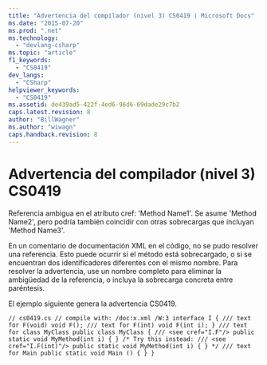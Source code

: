 ```yaml
---
title: "Advertencia del compilador (nivel 3) CS0419 | Microsoft Docs"
ms.date: "2015-07-20"
ms.prod: ".net"
ms.technology: 
  - "devlang-csharp"
ms.topic: "article"
f1_keywords: 
  - "CS0419"
dev_langs: 
  - "CSharp"
helpviewer_keywords: 
  - "CS0419"
ms.assetid: de439ad5-422f-4ed6-96d6-69dade29c7b2
caps.latest.revision: 8
author: "BillWagner"
ms.author: "wiwagn"
caps.handback.revision: 8
---
```

# Advertencia del compilador (nivel 3) CS0419
Referencia ambigua en el atributo cref: 'Method Name1'.  Se asume 'Method Name2', pero podría también coincidir con otras sobrecargas que incluyan 'Method Name3'.  
  
 En un comentario de documentación XML en el código, no se pudo resolver una referencia. Esto puede ocurrir si el método está sobrecargado, o si se encuentran dos identificadores diferentes con el mismo nombre. Para resolver la advertencia, use un nombre completo para eliminar la ambigüedad de la referencia, o incluya la sobrecarga concreta entre paréntesis.  
  
 El ejemplo siguiente genera la advertencia CS0419.  
  
```  
// cs0419.cs // compile with: /doc:x.xml /W:3 interface I { /// text for F(void) void F(); /// text for F(int) void F(int i); } /// text for class MyClass public class MyClass { /// <see cref="I.F"/> public static void MyMethod(int i) { } /* Try this instead: /// <see cref="I.F(int)"/> public static void MyMethod(int i) { } */ /// text for Main public static void Main () { } }  
```